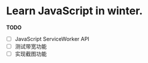 # Learn JavaScript in winter.

__TODO__

- [ ] JavaScript ServiceWorker API
- [ ] 测试带宽功能
- [ ] 实现截图功能
